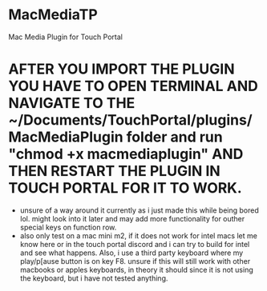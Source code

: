 # MacMediaTP
Mac Media Plugin for Touch Portal


# AFTER YOU IMPORT THE PLUGIN YOU HAVE TO OPEN TERMINAL AND NAVIGATE TO THE ~/Documents/TouchPortal/plugins/MacMediaPlugin folder and run "chmod +x macmediaplugin" AND THEN RESTART THE PLUGIN IN TOUCH PORTAL FOR IT TO WORK. 

  - unsure of a way around it currently as i just made this while being bored lol. might look into it later and may add more functionality for outher special keys on function row. 
  - also only test on a mac mini m2, if it does not work for intel macs let me know here or in the touch portal discord and i can try to build for intel and see what happens. Also, i use a third party keyboard where my play/p[ause button is on key F8. unsure if this will still work with other macbooks or apples keyboards, in theory it should since it is not using the keyboard, but i have not tested anything. 
